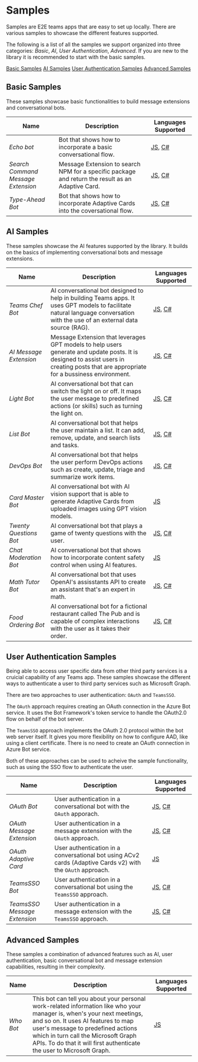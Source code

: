 # Samples

Samples are E2E teams apps that are easy to set up locally. There are various samples to showcase the different features supported.

The following is a list of all the samples we support organized into three categories: *Basic*, *AI*, *User Authentication*, *Advanced*. If you are new to the library it is recommended to start with the basic samples.

[Basic Samples](#basic-samples)
[AI Samples](#ai-samples)
[User Authentication Samples](#user-authentication-samples)
[Advanced Samples](#advanced-samples) 

## Basic Samples

These samples showcase basic functionalities to build message extensions and conversational bots.

| Name                               | Description                                                                                       | Languages Supported                                                                                                                                                                                              |
| ---------------------------------- | ------------------------------------------------------------------------------------------------- | ---------------------------------------------------------------------------------------------------------------------------------------------------------------------------------------------------------------- |
| *Echo bot*                         | Bot that shows how to incorporate a basic conversational flow.                                    | [JS](https://github.com/microsoft/teams-ai/tree/main/js/samples/01.messaging.a.echoBot), [C#](https://github.com/microsoft/teams-ai/tree/main/dotnet/samples/01.messaging.echoBot)                               |
| *Search Command Message Extension* | Message Extension to search NPM for a specific package and return the result as an Adaptive Card. | [JS](https://github.com/microsoft/teams-ai/tree/main/js/samples/02.messageExtensions.a.searchCommand), [C#](https://github.com/microsoft/teams-ai/tree/main/dotnet/samples/02.messageExtensions.a.searchCommand) |
| *Type-Ahead Bot*                   | Bot that shows how to incorporate Adaptive Cards into the coversational flow.                     | [JS](https://github.com/microsoft/teams-ai/tree/main/js/samples/03.adaptiveCards.a.typeAheadBot), [C#](https://github.com/microsoft/teams-ai/tree/main/dotnet/samples/03.adaptiveCards.a.typeAheadBot)           |

## AI Samples

These samples showcase the AI features supported by the library. It builds on the basics of implementing conversational bots and message extensions.

| Name                   | Description                                                                                                                                                                             | Languages Supported                                                                                                                                                                                      |
| ---------------------- | --------------------------------------------------------------------------------------------------------------------------------------------------------------------------------------- | -------------------------------------------------------------------------------------------------------------------------------------------------------------------------------------------------------- |
| *Teams Chef Bot*       | AI conversational bot designed to help in building Teams apps. It uses GPT models to facilitate natural language conversation with the use of an external data source (RAG).            | [JS](https://github.com/microsoft/teams-ai/tree/main/js/samples/04.ai.a.teamsChefBot), [C#](https://github.com/microsoft/teams-ai/tree/main/dotnet/samples/04.ai.a.teamsChefBot)                         |
| *AI Message Extension* | Message Extension that leverages GPT models to help users generate and update posts. It is designed to assist users in creating posts that are appropriate for a bussiness environment. | [JS](https://github.com/microsoft/teams-ai/tree/main/js/samples/04.ai.b.messageExtensions.AI-ME), [C#](https://github.com/microsoft/teams-ai/tree/main/dotnet/samples/04.ai.b.messageExtensions.gptME)   |
| *Light Bot*            | AI conversational bot that can switch the light on or off. It maps the user message to predefined actions (or skills) such as turning the light on.                                     | [JS](https://github.com/microsoft/teams-ai/tree/main/js/samples/04.ai.c.actionMapping.lightBot), [C#](https://github.com/microsoft/teams-ai/tree/main/dotnet/samples/04.ai.c.actionMapping.lightBot)     |
| *List Bot*             | AI conversational bot that helps the user maintain a list. It can add, remove, update, and search lists and tasks.                                                                      | [JS](https://github.com/microsoft/teams-ai/tree/main/js/samples/04.ai.d.chainedActions.listBot), [C#](https://github.com/microsoft/teams-ai/tree/main/dotnet/samples/04.ai.d.chainedActions.listBot)     |
| *DevOps Bot*           | AI conversational bot that helps the user perform DevOps actions such as create, update, triage and summarize work items.                                                               | [JS](https://github.com/microsoft/teams-ai/tree/main/js/samples/04.ai.e.chainedActions.devOpsBot), [C#](https://github.com/microsoft/teams-ai/tree/main/dotnet/samples/04.ai.e.chainedActions.devOpsBot) |
| *Card Master Bot*      | AI conversational bot with AI vision support that is able to generate Adaptive Cards from uploaded images using GPT vision models.                                                      | [JS](https://github.com/microsoft/teams-ai/tree/main/js/samples/04.ai.f.vision.cardMaster)                                                                                                               |
| *Twenty Questions Bot* | AI conversational bot that plays a game of twenty questions with the user.                                                                                                              | [JS](https://github.com/microsoft/teams-ai/tree/main/js/samples/04.e.twentyQuestions), [C#](https://github.com/microsoft/teams-ai/tree/main/dotnet/samples/04.e.twentyQuestions)                         |
| *Chat Moderation Bot*  | AI conversational bot that shows how to incorporate content safety control when using AI features.                                                                                      | [JS](https://github.com/microsoft/teams-ai/tree/main/js/samples/05.chatModeration)                                                                                                                       |
| *Math Tutor Bot*       | AI conversational bot that uses OpenAI's assisstants API to create an assistant that's an expert in math.                                                                               | [JS](https://github.com/microsoft/teams-ai/tree/main/js/samples/06.assistants.a.mathBot), [C#](https://github.com/microsoft/teams-ai/tree/main/dotnet/samples/06.assistants.a.mathBot)                   |
| *Food Ordering Bot*    | AI conversational bot for a fictional restaurant called The Pub and is capable of complex interactions with the user as it takes their order.                                           | [JS](https://github.com/microsoft/teams-ai/tree/main/js/samples/06.assistants.b.orderBot), [C#](https://github.com/microsoft/teams-ai/tree/main/dotnet/samples/06.assistants.b.orderBot)                 |

## User Authentication Samples

Being able to access user specific data from other third party services is a cruicial capability of any Teams app. These samples showcase the different ways to authenticate a user to third party services such as Microsoft Graph.

There are two approaches to user authentication: `OAuth` and `TeamsSSO`.

The `OAuth` approach requires creating an OAuth connection in the Azure Bot service. It uses the Bot Framework's token service to handle the OAuth2.0 flow on behalf of the bot server.

The `TeamsSSO` approach implements the OAuth 2.0 protocol within the bot web server itself. It gives you more flexibility on how to configure AAD, like using a client certificate. There is no need to create an OAuth connection in Azure Bot service.

Both of these approaches can be used to acheive the sample functionality, such as using the SSO flow to authenticate the user.

| Name                         | Description                                                                                                 | Languages Supported                                                                                                                                                                                        |
| ---------------------------- | ----------------------------------------------------------------------------------------------------------- | ---------------------------------------------------------------------------------------------------------------------------------------------------------------------------------------------------------- |
| *OAuth Bot*                  | User authentication in a conversational bot with the `OAuth` apporach.                                      | [JS](https://github.com/microsoft/teams-ai/tree/main/js/samples/06.auth.oauth.bot), [C#](https://github.com/microsoft/teams-ai/tree/main/dotnet/samples/06.auth.oauth.bot)                                 |
| *OAuth Message Extension*    | User authentication in a message extension with the `OAuth` approach.                                       | [JS](https://github.com/microsoft/teams-ai/tree/main/js/samples/06.auth.oauth.messageExtension), [C#](https://github.com/microsoft/teams-ai/tree/main/dotnet/samples/06.auth.oauth.messageExtension)       |
| *OAuth Adaptive Card*        | User authentication in a conversational bot using ACv2 cards (Adaptive Cards v2) with the `OAuth` approach. | [JS](https://github.com/microsoft/teams-ai/tree/main/js/samples/06.auth.oauth.adaptiveCard)                                                                                                                |
| *TeamsSSO Bot*               | User authentication in a conversational bot using the `TeamsSSO` approach.                                  | [JS](https://github.com/microsoft/teams-ai/tree/main/js/samples/06.auth.teamsSSO.bot), [C#](https://github.com/microsoft/teams-ai/tree/main/dotnet/samples/06.auth.teamsSSO.bot)                           |
| *TeamsSSO Message Extension* | User authentication in a message extension with the `TeamsSSO` approach.                                    | [JS](https://github.com/microsoft/teams-ai/tree/main/js/samples/06.auth.teamsSSO.messageExtension), [C#](https://github.com/microsoft/teams-ai/tree/main/dotnet/samples/06.auth.teamsSSO.messageExtension) |

## Advanced Samples

These samples a combination of advanced features such as AI, user authentication, basic conversational bot and message extension capabilities, resulting in their complexity.

| Name      | Description                                                                                                                                                                                                                                                                                                        | Languages Supported                                                        |
| --------- | ------------------------------------------------------------------------------------------------------------------------------------------------------------------------------------------------------------------------------------------------------------------------------------------------------------------ | -------------------------------------------------------------------------- |
| *Who Bot* | This bot can tell you about your personal work-related information like who your manager is, when's your next meetings, and so on. It uses AI features to map user's message to predefined actions which in turn call the Microsoft Graph APIs. To do that it will first authenticate the user to Microsoft Graph. | [JS](https://github.com/microsoft/teams-ai/tree/main/js/samples/07.whoBot) |